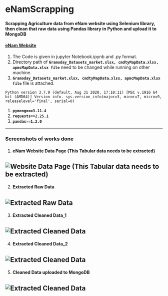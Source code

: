 # eNamScrapping
#### Scrapping Agriculture data from eNam website using Selenium library, then clean that raw data using Pandas library in Python and upload it to MongoDB
#### [eNam Website](https://enam.gov.in/web/dashboard/trade-data)
1. The Code is given in jupyter Notebook.ipynb and .py format.
2. Directory path of **```Gramoday_Datasets_market.xlsx, cmdtyMapData.xlsx, apmcMapData.xlsx file```** need to be changed while running on other machine.
3. **```Gramoday_Datasets_market.xlsx, cmdtyMapData.xlsx, apmcMapData.xlsx file```** file is attached.



```Python version 3.7.9 (default, Aug 31 2020, 17:10:11) [MSC v.1916 64 bit (AMD64)] Version info. sys.version_info(major=3, minor=7, micro=9, releaselevel='final', serial=0)```

1. **```pymongo==3.11.4```**
2. **```requests==2.25.1```**
3. **```pandas==1.2.0```**

-----------------------------------------------------------------------------------------------------------------------------------------------------------------------------------
### Screenshots of works done
1. #### **eNam Website Data Page (This Tabular data needs to be extracted)**
![Website Data Page (This Tabular data needs to be extracted)](https://github.com/sanjeebKumarGouda/eNamScrapping/blob/main/resources/1.png)
-----------------------------------------------------------------------------------------------------------------------------------------------------------------------------------
2. #### **Extracted Raw Data**
![Extracted Raw Data](https://github.com/sanjeebKumarGouda/eNamScrapping/blob/main/resources/2.png)
-----------------------------------------------------------------------------------------------------------------------------------------------------------------------------------
3. #### **Extracted Cleaned Data_1**
![Extracted Cleaned Data](https://github.com/sanjeebKumarGouda/eNamScrapping/blob/main/resources/3.png)
-----------------------------------------------------------------------------------------------------------------------------------------------------------------------------------
4. #### **Extracted Cleaned Data_2**
![Extracted Cleaned Data](https://github.com/sanjeebKumarGouda/eNamScrapping/blob/main/resources/4.png)
-----------------------------------------------------------------------------------------------------------------------------------------------------------------------------------
5. #### **Cleaned Data uploaded to MongoDB**
![Extracted Cleaned Data](https://github.com/sanjeebKumarGouda/eNamScrapping/blob/main/resources/5.png)
-----------------------------------------------------------------------------------------------------------------------------------------------------------------------------------
